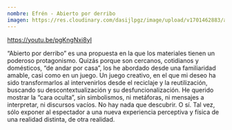```yaml
---
nombre: Efrén - Abierto por derribo
imagen: https://res.cloudinary.com/dasijlpgz/image/upload/v1701462883/artistas/Efr%C3%A9n%20-%20Abierto%20por%20derribo/S-T1/P1080042.jpg
---
```

https://youtu.be/pgKngNxi8yI

“Abierto por derribo” es una propuesta en la que los materiales tienen un poderoso protagonismo. Quizás porque son cercanos, cotidianos y domésticos, “de andar por casa”, los he abordado desde una familiaridad amable, casi como en un juego. Un juego creativo, en el que mi deseo ha sido transformarlos al intervenirlos desde el reciclaje y la reutilización, buscando su descontextualización y su desfuncionalización.
He querido mostrar la “cara oculta”, sin simbolismos, ni metáforas, ni mensajes a interpretar, ni discursos vacíos. No hay nada que descubrir. O sí. Tal vez, sólo exponer al espectador a una nueva experiencia perceptiva y física de una realidad distinta, de otra realidad.